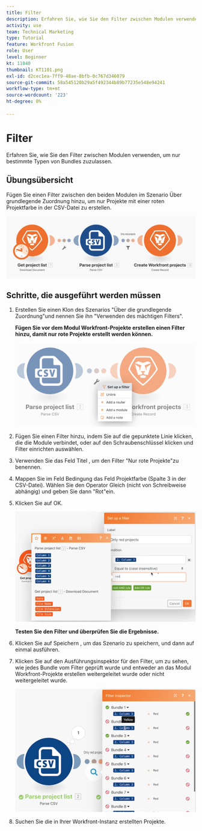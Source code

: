 ```yaml
---
title: Filter
description: Erfahren Sie, wie Sie den Filter zwischen Modulen verwenden, um nur bestimmte Typen von Bundles zuzulassen.
activity: use
team: Technical Marketing
type: Tutorial
feature: Workfront Fusion
role: User
level: Beginner
kt: 11040
thumbnail: KT1101.png
exl-id: d2cec1ea-7ff9-48ae-8bfb-0c767d346079
source-git-commit: 58a545120b29a5f492344b89b77235e548e94241
workflow-type: tm+mt
source-wordcount: '223'
ht-degree: 0%

---
```


# Filter

Erfahren Sie, wie Sie den Filter zwischen Modulen verwenden, um nur bestimmte Typen von Bundles zuzulassen.

## Übungsübersicht

Fügen Sie einen Filter zwischen den beiden Modulen im Szenario Über grundlegende Zuordnung hinzu, um nur Projekte mit einer roten Projektfarbe in der CSV-Datei zu erstellen.

![Filter Bild 1](../12-exercises/assets/filters-walkthrough-1.png)

## Schritte, die ausgeführt werden müssen

1. Erstellen Sie einen Klon des Szenarios &quot;Über die grundlegende Zuordnung&quot;und nennen Sie ihn &quot;Verwenden des mächtigen Filters&quot;.

   **Fügen Sie vor dem Modul Workfront-Projekte erstellen einen Filter hinzu, damit nur rote Projekte erstellt werden können.**

   ![Filter Image 2](../12-exercises/assets/filters-walkthrough-2.png)

1. Fügen Sie einen Filter hinzu, indem Sie auf die gepunktete Linie klicken, die die Module verbindet, oder auf den Schraubenschlüssel klicken und Filter einrichten auswählen.
1. Verwenden Sie das Feld Titel , um den Filter &quot;Nur rote Projekte&quot;zu benennen.
1. Mappen Sie im Feld Bedingung das Feld Projektfarbe (Spalte 3 in der CSV-Datei). Wählen Sie den Operator Gleich (nicht von Schreibweise abhängig) und geben Sie dann &quot;Rot&quot;ein.
1. Klicken Sie auf OK.

   ![Filter Image 3](../12-exercises/assets/filters-walkthrough-3.png)

   **Testen Sie den Filter und überprüfen Sie die Ergebnisse.**

1. Klicken Sie auf Speichern , um das Szenario zu speichern, und dann auf einmal ausführen.
1. Klicken Sie auf den Ausführungsinspektor für den Filter, um zu sehen, wie jedes Bundle vom Filter geprüft wurde und entweder an das Modul Workfront-Projekte erstellen weitergeleitet wurde oder nicht weitergeleitet wurde.

   ![Filter Bild 4](../12-exercises/assets/filters-walkthrough-4.png)

1. Suchen Sie die in Ihrer Workfront-Instanz erstellten Projekte.

